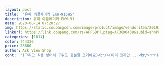 ```yaml
---
layout: post 
title:  "유파 와플메이커 EKW-915WS" 
description: 유파 와플메이커 EKW-91 ..
date: 2020-08-14 07:20:27 
img: https://static.coupangcdn.com/image/product/image/vendoritem/2019/01/31/3111278534/53fd610d-563c-4408-8893-f53c67298cc2.jpg 
linkUrl: https://link.coupang.com/re/AFFSDP?lptag=AF3600438&subid=ahnPublicAsk&pageKey=66046395&itemId=222480584&vendorItemId=3111278534&traceid=V0-113-297f83fbd52a6a4b 
categories: [1013] 
color: f44336 
price: 28860 
author: Ask View Shop 
cont:  "(그리고 식빵 넣어서 구워도 충분할 크기에요)<br/>(이미 쪘지만... <br/>ㅜㅜ)<br/>2중포장을하지않아 낫다고 느꼈어요.<br/> 파손이쉽게되는건아니니까요.<br/><br/>3리터 조금 넘는 에어프라이어랑 크기 비교 해봤어요<br/>max로올려서5분구웠을때 타기직전이었어요.<br/>(완전바삭)<br/>min가까이로내려서 4분30초<br/> -5분구우니까 노릇노릇 적당했어요.<br/>(겉바속촉)<br/>ㅋㅋㅋㅋㅋㅋㅋㅋㅋㅋㅋㅋ<br/>겉도는건지 뭔지 버터가 안사라지더군요 ㅋㅋㅋㅋㅋ<br/>그래도... <br/>뭐... <br/>가격대비 괜찮은것 같아요<br/>그리고.<br/>.<br/>홈이 생각보다 깊어요 그래서 그냥 옆으로 돌려놓고 기름 빠지면<br/>근데 해동 안하고 익히면서 해동해도 될것 같습니다 다음엔 냉동상태로 그냥 해보려구요<br/>나중에 와플말고도 고구마나 감자 채썰어서 아이 간식으로 해주려구요<br/>다이얼 형식인데 에어프라이어 처럼 움직이지 않아요<br/>당분간은 계속쓰겠지요.<br/> 살찔준비가 되었습니다.<br/><br/>뜨거우니 항상조심하세요.<br/><br/>레디초록불이켜지면(전켜지기전에넣어서ㅋ) 안에 익힐거를 넣구 뒤집어놓습니다.<br/> 고정되네요.<br/><br/>바닥판꼭놓으시구요.<br/> 기름이흐르거나 뭐든흐르겠어요.<br/><br/>배송은 포장상자그대로 보내주셨어요.<br/><br/>버터는 정말정말 소량을 솔에 묻혀 한번 발랐는데<br/>설명서는 별내용없고 도움이 안되더군요 ㅋ<br/>시간다되면 꺼지고 그러는 형식 아니고... <br/>왜 있는건지 이해가 안되더라구요 그냥 온도 조절밖에 안되요 타이머기능 없음❌<br/>알아서 감으로 해야한다는... <br/><br/>열도 빠르게 올라오고 너무 좋아요^^ 계란후라이 해봤는데 넘 마싯어여 후라이팬에 한 거보다 3배만큼 맛있어요 근데 흘렸어요ㅠㅠ 근데 기계는 좋아요 찹쌀도너츠 망해서 반죽 아까워서 와플기계에 했는데 넘 예쁘게 잘꾸워졌어요 근데 이모들이 맛없다고 해서 싸웠어요 기계는 좋아요<br/>열정도는... <br/>잘모르겠어요.<br/> 설명서에선 점1개2개3개로표시해놨는데.<br/>.<br/><br/>예열도금방되요.<br/> 뜨거우니조심.<br/><br/>완성해서 먹음 맛있어요 저는 크로와상 냉동생지 조금 해동하고 했어요<br/>일단 사이즈가 적당해요.<br/>, 손바닥만한크로와상이 두개 들어가요.<br/> 공간은넉넉하구요.<br/><br/>일단 코드를꽂으면 예열시작입니다.<br/> 그전에닦아놔야되요.<br/><br/>제경험이 작은도움이되셨길바랍니다.<br/><br/>중약으로 해놓고 중간중간 계속 확인해야해서 좀 오래 걸리긴하는데<br/>첨에 플라스틱 받침대 왜있지 했는데 .<br/>.<br/>옆으로 돌리고 뒤로 뒤집고 할때마다 기름이 엄청 흐르더라구요... <br/>옆에 꽉 닫히지않고 어느정도 벌어지더라구요 ㅎㅎ<br/>쿠진이랑 좀더작은거중에서 고민하다가 고른 유파<br/>크기며 수납할때 뉘어서하면 편할듯해요.<br/><br/>키친타올로 사이사이 열심히 닦았네요 이것때문에 때려 치고 싶었다는<br/>포장은 정말 꼼꼼히 잘되있고 생각보다 크기가 크네요<br/>풀빵 싫어해서 반죽 붓는 용도가 아니라 생지로 와플 해먹으려 산건데<br/>" 
---
```

